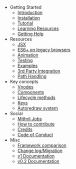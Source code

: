 - Getting Started
	- [Introduction](index.md)
	- [Installation](installation.md)
	- [Tutorial](simple-application.md)
	- [Learning Resources](learning-mithril.md)
	- [Getting Help](support.md)
- Resources
	- [JSX](jsx.md)
	- [ES6+ on legacy browsers](es6.md)
	- [Animation](animation.md)
	- [Testing](testing.md)
	- [Examples](examples.md)
	- [3rd Party Integration](integrating-libs.md)
	- [Path Handling](paths.md)
- Key concepts
	- [Vnodes](vnodes.md)
	- [Components](components.md)
	- [Lifecycle methods](lifecycle-methods.md)
	- [Keys](keys.md)
	- [Autoredraw system](autoredraw.md)
- Social
	- [Mithril Jobs](https://github.com/MithrilJS/mithril.js/wiki/JOBS)
	- [How to contribute](contributing.md)
	- [Credits](credits.md)
	- [Code of Conduct](code-of-conduct.md)
- Misc
	- [Framework comparison](framework-comparison.md)
	- [Change log/Migration](change-log.md)
	- [v1 Documentation](https://mithril.js.org/archive/v1.1.7/)
	- [v0.2 Documentation](https://mithril.js.org/archive/v0.2.5/)
